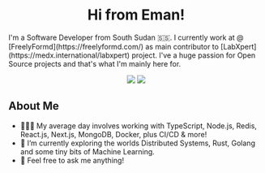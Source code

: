 
<h1 align="center">Hi from Eman!</h1>
I'm a Software Developer from South Sudan 🇸🇸. I currently work at @ [FreelyFormd](https://freelyformd.com/) as main contributor to [LabXpert](https://medx.international/labxpert) project.  
I've a huge passion for Open Source projects and that's what I'm mainly here for.
<p align="center">
  <a href="https://twitter.com/junubiman"><img src="https://img.shields.io/badge/twitter-%231FA1F1?style=flat&logo=twitter&logoColor=white"/></a>
  <a href="https://emmanuelgatwech.codes"><img src="https://img.shields.io/static/v1?message=Website&color=#ff5733"/></a>
</p>

## About Me
- 👨🏾‍💻 My average day involves working with TypeScript, Node.js, Redis, React.js, Next.js, MongoDB, Docker, plus CI/CD  & more!
- 📕 I’m currently exploring the worlds Distributed Systems, Rust, Golang and some tiny bits of Machine Learning.
- 💬 Feel free to ask me anything!
